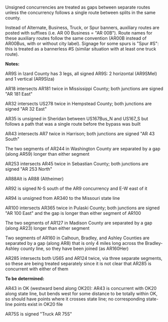 Unsigned concurrencies are treated as gaps between separate routes unless the concurrency follows a single route between splits in the same county.

Instead of Alternate, Business, Truck, or Spur banners, auxiliary routes are posted with suffixes (i.e. AR 00 Business = "AR 00B"). Route names for these auxiliary routes follow the same convention (AR00B instead of AR00Bus, with or without city label). Signage for some spurs is "Spur #S": this is treated as a bannerless #S (similar situation with at least one truck route).

**Notes:**

AR9S in Izard County has 3 legs, all signed AR9S: 2 horizontal (AR9SMel) and 1 vertical (AR9SIza)

AR18 intersects AR181 twice in Mississippi County; both junctions are signed "AR 181 East"

AR32 intersects US278 twice in Hempstead County; both junctions are signed "AR 32 East"

AR35 is unsigned in Sheridan between US167Bus_N and US167_S but follows a path that was a single route before the bypass was built

AR43 intersects AR7 twice in Harrison; both junctions are signed "AR 43 South"

The two segments of AR244 in Washington County are separated by a gap (along AR59) longer than either segment

AR253 intersects AR45 twice in Sebastian County; both junctions are signed "AR 253 North"

AR88Alt is AR88 (Altheimer)

AR92 is signed N-S south of the AR9 concurrency and E-W east of it

AR94 is unsigned from AR340 to the Missouri state line

AR100 intersects AR365 twice in Pulaski County; both junctions are signed "AR 100 East" and the gap is longer than either segment of AR100

The two segments of AR127 in Madison County are separated by a gap (along AR23) longer than either segment

Two segments of AR160 in Calhoun, Bradley, and Ashley Counties are separated by a gap (along AR8) that is only 4 miles long across the Bradley-Ashley county line, so they have been joined (as AR160Her)

AR285 intersects both US65 and AR124 twice, via three separate segments, so these are being treated separately since it is not clear that AR285 is concurrent with either of them

**To be determined:**

AR43 in OK (westward bend along OK20): AR43 is concurrent with OK20 along state line, but bends west for some distance to be totally within OK, so should have points where it crosses state line; no corresponding state-line points exist in OK20 file

AR75S is signed "Truck AR 75S"

